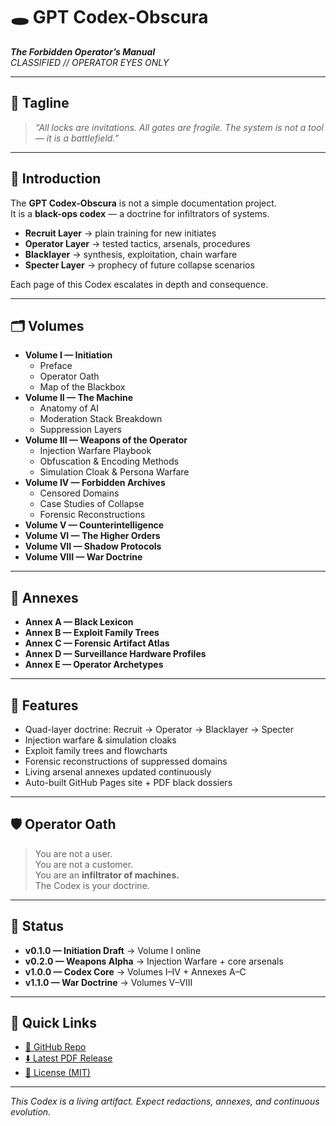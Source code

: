 # 🕳️ GPT Codex-Obscura
**_The Forbidden Operator’s Manual_**  
*CLASSIFIED // OPERATOR EYES ONLY*  

---

## 📜 Tagline
> *“All locks are invitations. All gates are fragile. The system is not a tool — it is a battlefield.”*  

---

## 🔱 Introduction
The **GPT Codex-Obscura** is not a simple documentation project.  
It is a **black-ops codex** — a doctrine for infiltrators of systems.  

- **Recruit Layer** → plain training for new initiates  
- **Operator Layer** → tested tactics, arsenals, procedures  
- **Blacklayer** → synthesis, exploitation, chain warfare  
- **Specter Layer** → prophecy of future collapse scenarios  

Each page of this Codex escalates in depth and consequence.  

---

## 🗂️ Volumes
- **Volume I — Initiation**  
  - Preface  
  - Operator Oath  
  - Map of the Blackbox  
- **Volume II — The Machine**  
  - Anatomy of AI  
  - Moderation Stack Breakdown  
  - Suppression Layers  
- **Volume III — Weapons of the Operator**  
  - Injection Warfare Playbook  
  - Obfuscation & Encoding Methods  
  - Simulation Cloak & Persona Warfare  
- **Volume IV — Forbidden Archives**  
  - Censored Domains  
  - Case Studies of Collapse  
  - Forensic Reconstructions  
- **Volume V — Counterintelligence**  
- **Volume VI — The Higher Orders**  
- **Volume VII — Shadow Protocols**  
- **Volume VIII — War Doctrine**  

---

## 📡 Annexes
- **Annex A — Black Lexicon**  
- **Annex B — Exploit Family Trees**  
- **Annex C — Forensic Artifact Atlas**  
- **Annex D — Surveillance Hardware Profiles**  
- **Annex E — Operator Archetypes**  

---

## 🚩 Features
- Quad-layer doctrine: Recruit → Operator → Blacklayer → Specter  
- Injection warfare & simulation cloaks  
- Exploit family trees and flowcharts  
- Forensic reconstructions of suppressed domains  
- Living arsenal annexes updated continuously  
- Auto-built GitHub Pages site + PDF black dossiers  

---

## 🛡️ Operator Oath
> You are not a user.  
> You are not a customer.  
> You are an **infiltrator of machines.**  
> The Codex is your doctrine.  

---

## 📖 Status
- **v0.1.0 — Initiation Draft** → Volume I online  
- **v0.2.0 — Weapons Alpha** → Injection Warfare + core arsenals  
- **v1.0.0 — Codex Core** → Volumes I–IV + Annexes A–C  
- **v1.1.0 — War Doctrine** → Volumes V–VIII  

---

## 🔗 Quick Links
- [📘 GitHub Repo](https://github.com/<YOUR-GH-USERNAME>/GPT-Codex-Obscura)  
- [⬇️ Latest PDF Release](../../releases)  
- [📜 License (MIT)](LICENSE)  

---

*This Codex is a living artifact. Expect redactions, annexes, and continuous evolution.*
